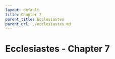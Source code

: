 ```yaml
---
layout: default
title: Chapter 7
parent_title: Ecclesiastes
parent_url: ./ecclesiastes.md
---
```


# Ecclesiastes - Chapter 7
